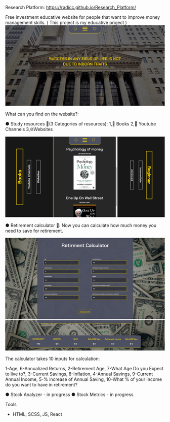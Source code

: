 Research Platform: https://radicc.github.io/Research_Platform/

Free investment educative website for people that want to improve money management skills.
( This project is my educative project )
![Alt text](/src/Home/images/wallstreetProject.jpg "Study resources")

What can you find on the website?:

● Study resources 📖(3 Categories of resources):
1,📕 Books
2,🎦 Youtube Channels
3,🌐Websites

![Alt text](/src/Home/images/StudyBooks.jpg "Study resources")

● Retirement calculator 👴:
Now you can calculate how much money you need to save for retirement.

![Alt text](/src/Home/images/RetirementCalculator1.jpg "Retirement calculator")
![Alt text](/src/Home/images/RetirementCalculator2.jpg "Retirement calculator")

The calculator takes 10 inputs for calculation:

1-Age, 6-Annualized Returns,
2-Retirement Age, 7-What Age Do you Expect to live to?,
3-Current Savings, 8-Inflation,
4-Annual Savings, 9-Current Annual Income,
5-% increase of Annual Saving, 10-What % of your income do you want to have in retirement?

● Stock Analyzer - in progress
● Stock Metrics - in progress

Tools

- HTML, SCSS, JS, React
